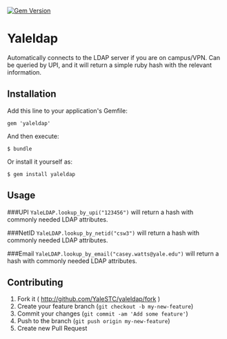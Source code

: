 [![Gem Version](https://badge.fury.io/rb/yaleldap.svg)](http://badge.fury.io/rb/yaleldap)

# Yaleldap

Automatically connects to the LDAP server if you are on campus/VPN. Can be queried by UPI, and it will return a simple ruby hash with the relevant information.

## Installation

Add this line to your application's Gemfile:

    gem 'yaleldap'

And then execute:

    $ bundle

Or install it yourself as:

    $ gem install yaleldap

## Usage

###UPI
`YaleLDAP.lookup_by_upi("123456")` will return a hash with commonly needed LDAP attributes.

###NetID
`YaleLDAP.lookup_by_netid("csw3")` will return a hash with commonly needed LDAP attributes.

###Email
`YaleLDAP.lookup_by_email("casey.watts@yale.edu")` will return a hash with commonly needed LDAP attributes.


## Contributing

1. Fork it ( http://github.com/YaleSTC/yaleldap/fork )
2. Create your feature branch (`git checkout -b my-new-feature`)
3. Commit your changes (`git commit -am 'Add some feature'`)
4. Push to the branch (`git push origin my-new-feature`)
5. Create new Pull Request
